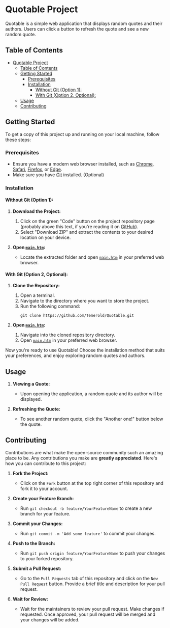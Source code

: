 # Quotable Project

Quotable is a simple web application that displays random quotes and their authors. Users can click a button to refresh the quote and see a new random quote.

## Table of Contents

-   [Quotable Project](#quotable-project)
    -   [Table of Contents](#table-of-contents)
    -   [Getting Started](#getting-started)
        -   [Prerequisites](#prerequisites)
        -   [Installation](#installation)
            -   [Without Git (Option 1):](#without-git-option-1)
            -   [With Git (Option 2, Optional):](#with-git-option-2-optional)
    -   [Usage](#usage)
    -   [Contributing](#contributing)

## Getting Started

To get a copy of this project up and running on your local machine, follow these steps:

### Prerequisites

-   Ensure you have a modern web browser installed, such as [Chrome](https://www.google.com/chrome/), [Safari](https://www.apple.com/safari/), [Firefox](https://www.mozilla.org/firefox/), or [Edge](https://www.microsoft.com/edge/).
-   Make sure you have [Git](https://git-scm.com/) installed. (Optional)

### Installation

#### Without Git (Option 1):

1. **Download the Project:**

    1. Click on the green "Code" button on the project repository page (probably above this text, if you're reading it on [GitHub](https://github.com/)).
    2. Select "Download ZIP" and extract the contents to your desired location on your device.

2. **Open [`main.htm`](main.htm):**
    - Locate the extracted folder and open [`main.htm`](main.htm) in your preferred web browser.

#### With Git (Option 2, Optional):

1. **Clone the Repository:**

    1. Open a terminal.
    2. Navigate to the directory where you want to store the project.
    3. Run the following command:
        ```
        git clone https://github.com/Temerold/Quotable.git
        ```

2. **Open [`main.htm`](main.htm):**
    1. Navigate into the cloned repository directory.
    2. Open [`main.htm`](main.htm) in your preferred web browser.

Now you're ready to use Quotable! Choose the installation method that suits your preferences, and enjoy exploring random quotes and authors.

## Usage

1. **Viewing a Quote:**

    - Upon opening the application, a random quote and its author will be displayed.

2. **Refreshing the Quote:**
    - To see another random quote, click the "Another one!" button below the quote.

## Contributing

Contributions are what make the open-source community such an amazing place to be. Any contributions you make are **greatly appreciated**. Here's how you can contribute to this project:

1. **Fork the Project:**

    - Click on the `Fork` button at the top right corner of this repository and fork it to your account.

2. **Create your Feature Branch:**

    - Run `git checkout -b feature/YourFeatureName` to create a new branch for your feature.

3. **Commit your Changes:**

    - Run `git commit -m 'Add some feature'` to commit your changes.

4. **Push to the Branch:**

    - Run `git push origin feature/YourFeatureName` to push your changes to your forked repository.

5. **Submit a Pull Request:**

    - Go to the `Pull Requests` tab of this repository and click on the `New Pull Request` button. Provide a brief title and description for your pull request.

6. **Wait for Review:**
    - Wait for the maintainers to review your pull request. Make changes if requested. Once approved, your pull request will be merged and your changes will be added.

